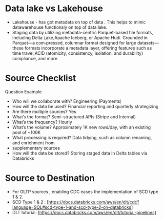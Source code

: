 # Data lake vs Lakehouse 
* Lakehouse - has got metadata on top of data . This helps to mimic datawarehouse functionaly on top of data lake.
* Staging data by utilizing metadata-centric Parquet-based file formats, including Delta Lake,Apache Iceberg, or Apache Hudi. Grounded in Parquet—a com‐pressed, columnar format designed for large datasets—these formats incorporate a metadata layer, offering features such as time travel,ACID (atomicity, consistency, isolation, and durability) compliance,
and more.
# Source Checklist 
Question Example
* Who will we collaborate with? Engineering (Payments)
* How will the data be used? Financial reporting and quarterly strategizing
* Are there multiple sources? Yes
* What’s the format? Semi-structured APIs (Stripe and Internal)
* What’s the frequency? Hourly
* What’s the volume? Approximately 1K new rows/day, with an existing pool of ~100K
* What processing is required? Data tidying, such as column renaming, and enrichment from
* supplementary sources
* How will the data be stored? Storing staged data in Delta tables via Databricks


# Source to Destination
* For OLTP sources , enabling CDC eases the implementation of SCD type 1 & 2.
* SCD Type 1 & 2 : [https://docs.databricks.com/aws/en/dlt/cdc?language=SQL#scd-type-1-and-scd-type-2-on-databricks]
* DLT tutorial: [https://docs.databricks.com/aws/en/dlt/tutorial-pipelines]

